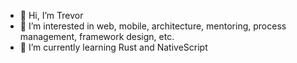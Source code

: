 - 👋 Hi, I’m Trevor
- 👀 I’m interested in web, mobile, architecture, mentoring, process management, framework design, etc.
- 🌱 I’m currently learning Rust and NativeScript

<!---
trevorhreed/trevorhreed is a ✨ special ✨ repository because its `README.md` (this file) appears on your GitHub profile.
You can click the Preview link to take a look at your changes.
--->
